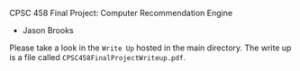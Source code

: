 CPSC 458 Final Project: Computer Recommendation Engine

* Jason Brooks

Please take a look in the `Write Up` hosted in the main directory. The write up is a file called `CPSC458FinalProjectWriteup.pdf`.
